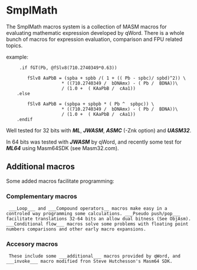 # SmplMath
The SmplMath macros system is a collection of MASM macros for evaluating mathematic expression developed by qWord. There is a whole bunch of macros for expression evaluation, comparison and FPU related topics.

example:
```
     .if fGT(Pb, @fSlv8(710.2740349*0.63))
						
        fSlv8 AaPbB = (spba + spbb /( 1 + (( Pb - spbc)/ spbd)^2)) \ 
                     * ((710.2740349 /  bDNAmx) - ( Pb /  BDNA))\
                     / (1.0 +  ( KAaPbB /  cAa1))
    .else
		
        fSlv8 AaPbB = (spbpa + spbpb * ( Pb ^  spbpc)) \ 
                     * ((710.2740349 /  bDNAmx) - ( Pb /  BDNA))\
                     / (1.0 +  ( KAaPbB /  cAa1))
    .endif
```
Well tested for 32 bits with ___ML___, ___JWASM___, ___ASMC___ (-Znk option) and ___UASM32___.

In 64 bits was tested with ___JWASM___ by qWord, and recently some test for ___ML64___ using Masm64SDK (see Masm32.com).


## Additional macros

Some added macros facilitate programming:

  ### Complementary macros 

     ___Loop___ and ___Compound operators__ macros make easy in a controled way programming some calculations. ___Pseudo push/pop___ facilitate translations 32-64 bits an allow dual bitness (See ObjAsm). ___Conditional flow___ macros solve some problems with floating point numbers comparisons and other early macro expansions.

  ### Accesory macros 

     These include some ___additional___ macros provided by qWord, and ___invoke___ macro modified fron Steve Hutchesson's Masm64 SDK.